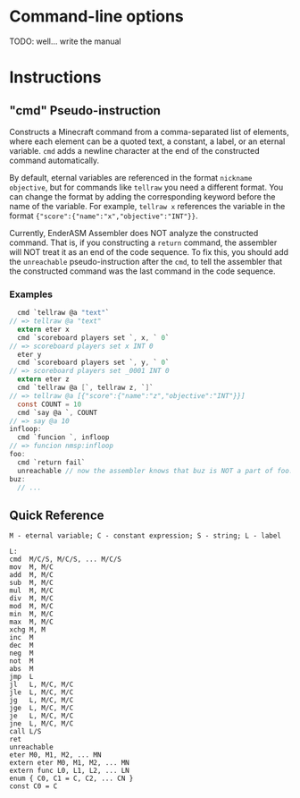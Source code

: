 # Command-line options

TODO: well... write the manual

# Instructions

## "cmd" Pseudo-instruction

Constructs a Minecraft command from a comma-separated list of elements, where each element can be
a quoted text, a constant, a label, or an eternal variable. `cmd` adds a newline character at the
end of the constructed command automatically.

By default, eternal variables are referenced in the format `nickname objective`, but for commands
like `tellraw` you need a different format. You can change the format by adding the corresponding
keyword before the name of the variable. For example, `tellraw x` references the variable in the
format `{"score":{"name":"x","objective":"INT"}}`.

Currently, EnderASM Assembler does NOT analyze the constructed command. That is, if you
constructing a `return` command, the assembler will NOT treat it as an end of the code sequence.
To fix this, you should add the `unreachable` pseudo-instruction after the `cmd`, to tell the
assembler that the constructed command was the last command in the code sequence.

### Examples

```c
  cmd `tellraw @a "text"`
// => tellraw @a "text"
  extern eter x
  cmd `scoreboard players set `, x, ` 0`
// => scoreboard players set x INT 0
  eter y
  cmd `scoreboard players set `, y, ` 0`
// => scoreboard players set _0001 INT 0
  extern eter z
  cmd `tellraw @a [`, tellraw z, `]`
// => tellraw @a [{"score":{"name":"z","objective":"INT"}}]
  const COUNT = 10
  cmd `say @a `, COUNT
// => say @a 10
infloop:
  cmd `funcion `, infloop
// => funcion nmsp:infloop
foo:
  cmd `return fail`
  unreachable // now the assembler knows that buz is NOT a part of foo.
buz:
  // ...
```

## Quick Reference

```
M - eternal variable; C - constant expression; S - string; L - label

L:
cmd  M/C/S, M/C/S, ... M/C/S
mov  M, M/C
add  M, M/C
sub  M, M/C
mul  M, M/C
div  M, M/C
mod  M, M/C
min  M, M/C
max  M, M/C
xchg M, M
inc  M
dec  M
neg  M
not  M
abs  M
jmp  L
jl   L, M/C, M/C
jle  L, M/C, M/C
jg   L, M/C, M/C
jge  L, M/C, M/C
je   L, M/C, M/C
jne  L, M/C, M/C
call L/S
ret
unreachable
eter M0, M1, M2, ... MN
extern eter M0, M1, M2, ... MN
extern func L0, L1, L2, ... LN
enum { C0, C1 = C, C2, ... CN }
const C0 = C
```

